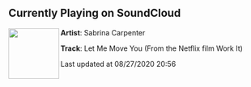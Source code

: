 ## Currently Playing on SoundCloud

[<img align="left" width="100" src="https://i1.sndcdn.com/artworks-KSjxmuFZFA1s-0-t50x50.jpg">](https://soundcloud.com/sabrinacarpenter/let-me-move-you-from-the)

**Artist**: Sabrina Carpenter 

**Track**: Let Me Move You (From the Netflix film Work It)

Last updated at 08/27/2020 20:56
